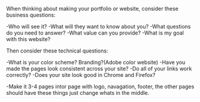 When thinking about making your portfolio or website, consider these business questions:

-Who will see it?
-What will they want to know about you?
-What questions do you need to answer?
-What value can you provide?
-What is my goal with this website?

Then consider these technical questions:

-What is your color scheme? Branding?(Adobe color website)
-Have you made the pages look consistent across your site?
-Do all of your links work correctly?
-Does your site look good in Chrome and Firefox?

-Make it 3-4 pages intor page with logo, navagation, footer, the other pages should have these things just change whats in the middle.